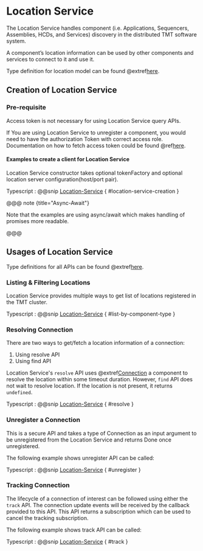 # Location Service
The Location Service handles component (i.e. Applications, Sequencers, Assemblies, HCDs, and Services) discovery in the
distributed TMT software system.

A component’s location information can be used by other components and services to connect to it and use it.

Type definition for location model can be found @extref[here](ts-docs:modules/models.html#location).

## Creation of Location Service

### Pre-requisite
Access token is not necessary for using Location Service query APIs.

If You are using Location Service to unregister a component, you would need to have the authorization Token with correct
access role. Documentation on how to fetch access token could be found @ref[here](../aas/csw-aas-js.md).

#### Examples to create a client for Location Service
Location Service constructor takes optional tokenFactory and optional location server configuration(host/port pair).

Typescript
: @@snip [Location-Service](../../../../example/src/documentation/location/LocationExample.ts) { #location-service-creation }

@@@ note {title="Async-Await"}

Note that the examples are using async/await which makes handling of promises more readable.

@@@


## Usages of Location Service

Type definitions for all APIs can be found @extref[here](ts-docs:interfaces/clients.locationservice.html).

### Listing & Filtering Locations
Location Service provides multiple ways to get list of locations registered in the TMT cluster.

Typescript
: @@snip [Location-Service](../../../../example/src/documentation/location/LocationExample.ts) { #list-by-component-type }

### Resolving Connection

There are two ways to get/fetch a location information of a connection:

1. Using resolve API
2. Using find API


Location Service's `resolve` API uses @extref[Connection](ts-docs:modules/models.html#connection-1) a component to
resolve the location within some timeout duration.
However, `find` API does not wait to resolve location. If the location is not present, it returns `undefined`.

Typescript
: @@snip [Location-Service](../../../../example/src/documentation/location/LocationExample.ts) { #resolve }

### Unregister a Connection
This is a secure API and takes a type of Connection as an input argument to be unregistered from the Location Service
and returns Done once unregistered.

The following example shows unregister API can be called:

Typescript
: @@snip [Location-Service](../../../../example/src/documentation/location/LocationExample.ts) { #unregister }

### Tracking Connection
The lifecycle of a connection of interest can be followed using either the `track` API. The connection update events
will be received by the callback provided to this API. This API returns a subscription which can be used to cancel the
tracking subscription.

The following example shows track API can be called:

Typescript
: @@snip [Location-Service](../../../../example/src/documentation/location/LocationExample.ts) { #track }
